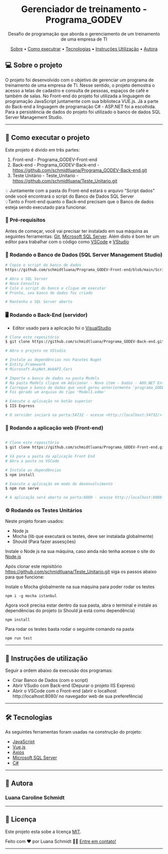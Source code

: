 <h1 align="center">Gerenciador de treinamento - Programa_GODEV</h1>

<p align="center">Desafio de programação que aborda o gerenciamento de um treinamento de uma empresa de TI</p>

<p align="center">
 <a href="#-sobre">Sobre</a> •
 <a href="#-como-executar-o-projeto">Como executrar</a> • 
 <a href="#-tecnologias">Tecnologias</a> • 
 <a href="#-instruções-utilização">Instruções Utilização</a> • 
 <a href="#-autora">Autora</a>
</p>


## 💻 Sobre o projeto

O projeto foi desenvolvido com o objetivo de gerenciar um programa de treinamento de uma empresa de TI. Nesse sentido, o projeto demostra o acesso a telas de cadastro e consulta de pessoas, espaços de café e também de salas. No Front-end do projeto foi utilizada a linguagem de programação JavaScript juntamente com sua biblioteca VUE.js. Já a parte do Back-end a linguagem de programação C# - ASP.NET foi a escolhida. Para a persistência de dados do projeto foi utilizado o banco de dados SQL Server Management Studio.

---

## 🚀 Como executar o projeto

Este projeto é divido em três partes:

1. Front-end - Programa_GODEV-Front-end  <br>
2. Back-end - Programa_GODEV-Back-end - https://github.com/schmidtluana/Programa_GODEV-Back-end.git <br>
3. Teste Unitário - Teste_Unitario - https://github.com/schmidtluana/Teste_Unitario.git <br>

💡 Juntamente com a pasta do Front-end estará o arquivo "Script dados" onde você encontrará o script do Banco de Dados SQL Server <br>
💡Tanto o Front-end quanto o Back-end precisam que o Banco de dados esteja sendo executado para funcionar.

### 📌 Pré-requisitos

Antes de começar, você vai precisar ter instalado em sua máquina as seguintes ferramentas:
[Git](https://git-scm.com), [Microsoft SQL Server](https://www.microsoft.com/pt-br/sql-server/sql-server-downloads). 
Além disto é bom ter um editor para trabalhar com o código como [VSCode](https://code.visualstudio.com/) e [VStudio](https://visualstudio.microsoft.com/pt-br/vs/)

### 🎲 Rodando o Banco de Dados (SQL Server Management Studio)

```bash
# Copie o script do banco de dados 
https://github.com/schmidtluana/Programa_GODEV-Front-end/blob/main/Script%20dados.txt

# Abra o SQL Server
# Nova Consulta
# Cole o script do banco e clique em executar
# Pronto, seu banco de dados foi criado

# Mantenha o SQL Server aberto
```

### 🖥️ Rodando o Back-End (servidor)

- Editor usado para a aplicação foi o [VisualStudio](https://visualstudio.microsoft.com/pt-br/vs/)

```bash
# Clone este repositório
$ git clone https://github.com/schmidtluana/Programa_GODEV-Back-end.git

# Abra o projeto no VStudio

# Instale as dependências nos Pacotes Nuget
# Entity.Framework
# Microsoft.AspNet.WebAPI.Cors

# Importe o banco de dados na pasta Models
# Na pasta Models clique em Adicionar - Novo item - Dados - ADO.NET Entity DataModel
# Carregue o banco de dados que você gerou anteriormente 'programa_GODEV'
# Foi gerado um arquivo do tipo 'Model1.edmx'

# Execute a aplicação no botão superior
$ IIS Express 

# O servidor inciará na porta:54732 - acesse <http://localhost:54732/>
```

### 🧭 Rodando a aplicação web (Front-end)
```bash

# Clone este repositório
$ git clone https://github.com/schmidtluana/Programa_GODEV-Front-end.git

# Vá para a pasta da aplicação Front End
# Abra a pasta no VSCode

# Instale as dependências
$ npm install

# Execute a aplicação em modo de desenvolvimento
$ npm run serve

# A aplicação será aberta na porta:8080 - acesse http://localhost:8080

```
### ⚙️ Rodando os Testes Unitários 

Neste projeto foram usados:

- Node js
- Mocha (lib que executará os testes, deve ser instalada globalmente)
- Should (Para fazer assesções)

Instale o Node js na sua máquina, caso ainda não tenha acesse o site do [Node.js](https://nodejs.org/en/)

Após clonar este repisitório https://github.com/schmidtluana/Teste_Unitario.git siga os passos abaixo para que funcione:

Instale o Mocha globalmente na sua máquina para poder rodar os testes
```
npm i -g mocha istanbul
```
Agora você precisa estar dentro da sua pasta, abra o terminal e instale as dependências do projeto (o Should já está como dependência)
```
npm install
```
Para rodar os testes basta rodar o seguinte comando na pasta
```
npm run test
```
---

## 📃 Instruções de utilização

Seguir a ordem abaixo da execusão dos programas:
- Criar Banco de Dados (com o script)<br>
- Abrir VSudio com Back-end (Depurar o projeto IIS Express)<br>
- Abrir o VSCode com o Front-end (abrir o localhost http://localhost:8080/ no navegador web de sua preferefência)

---

## 🛠 Tecnologias

As seguintes ferramentas foram usadas na construção do projeto:

- [JavaScript](https://www.javascript.com/)
- [Vue.js](https://vuejs.org/)
- [Axios](https://github.com/axios/axios)
- [Microsoft SQL Server](https://www.microsoft.com/pt-br/sql-server/sql-server-downloads)
- [C#](https://docs.microsoft.com/pt-br/dotnet/csharp/)

---

## 🦸 Autora
 <h3> Luana Caroline Schmidt </h3>
 
---

## 📝 Licença

Este projeto esta sobe a licença [MIT](./LICENSE).

Feito com ❤️ por Luana Schmidt 👋🏽 [Entre em contato!](https://www.linkedin.com/in/luana-schmidt-5103551b9/)

---


